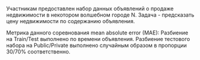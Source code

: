 Участникам предоставлен набор данных объявлений о продаже недвижимости в некотором волшебном городе N. 
Задача - предсказать цену недвижимости по содержанию объявления.

Метрика данного соревнования mean absolute error (MAE):
Разбиение на Train/Test выполнено по времени объявления.
Разбиение тестового набора на Public/Private выполнено случайным образом в пропорции 30/70% соответственно.